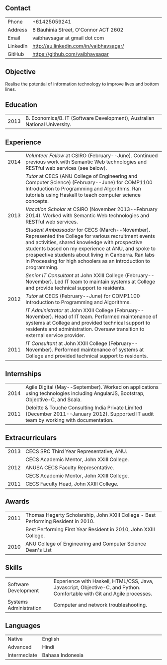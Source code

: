 Contact
-------

<table>
<colgroup>
<col width="11%" />
<col width="88%" />
</colgroup>
<tbody>
<tr class="odd">
<td align="left">Phone</td>
<td align="left">+61425059241</td>
</tr>
<tr class="even">
<td align="left">Address</td>
<td align="left">8 Bauhinia Street, O'Connor ACT 2602</td>
</tr>
<tr class="odd">
<td align="left">Email</td>
<td align="left"><script type="text/javascript">
<!--
h='&#x67;&#x6d;&#x61;&#x69;&#108;&#46;&#x63;&#x6f;&#x6d;';a='&#64;';n='&#118;&#x61;&#x69;&#98;&#104;&#x61;&#118;&#x73;&#x61;&#x67;&#x61;&#114;';e=n+a+h;
document.write('<a h'+'ref'+'="ma'+'ilto'+':'+e+'">'+e+'<\/'+'a'+'>');
// -->
</script><noscript>&#118;&#x61;&#x69;&#98;&#104;&#x61;&#118;&#x73;&#x61;&#x67;&#x61;&#114;&#32;&#x61;&#116;&#32;&#x67;&#x6d;&#x61;&#x69;&#108;&#32;&#100;&#x6f;&#116;&#32;&#x63;&#x6f;&#x6d;</noscript></td>
</tr>
<tr class="even">
<td align="left">LinkedIn</td>
<td align="left"><a href="http://au.linkedin.com/in/vaibhavsagar/">http://au.linkedin.com/in/vaibhavsagar/</a></td>
</tr>
<tr class="odd">
<td align="left">GitHub</td>
<td align="left"><a href="https://github.com/vaibhavsagar">https://github.com/vaibhavsagar</a></td>
</tr>
</tbody>
</table>

Objective
---------

Realise the potential of information technology to improve lives and bottom lines.

Education
---------

<table>
<colgroup>
<col width="6%" />
<col width="93%" />
</colgroup>
<tbody>
<tr class="odd">
<td align="left">2013</td>
<td align="left">B. Economics/B. IT (Software Development), Australian National University.</td>
</tr>
</tbody>
</table>

Experience
----------

<table>
<colgroup>
<col width="6%" />
<col width="93%" />
</colgroup>
<tbody>
<tr class="odd">
<td align="left">2014</td>
<td align="left"><em>Volunteer Fellow</em> at CSIRO (February--June). Continued previous work with Semantic Web technologies and RESTful web services (see below).</td>
</tr>
<tr class="even">
<td align="left"></td>
<td align="left"><em>Tutor</em> at CECS (ANU College of Engineering and Computer Science) (February--June) for COMP1100 Introduction to Programming and Algorithms. Ran tutorials using Haskell to teach computer science concepts.</td>
</tr>
<tr class="odd">
<td align="left">2013</td>
<td align="left"><em>Vacation Scholar</em> at CSIRO (November 2013--February 2014). Worked with Semantic Web technologies and RESTful web services.</td>
</tr>
<tr class="even">
<td align="left"></td>
<td align="left"><em>Student Ambassador</em> for CECS (March--November). Represented the College for various recruitment events and activities, shared knowledge with prospective students based on my experience at ANU, and spoke to prospective students about living in Canberra. Ran labs in Processing for high schoolers as an introduction to programming.</td>
</tr>
<tr class="odd">
<td align="left"></td>
<td align="left"><em>Senior IT Consultant</em> at John XXIII College (February--November). Led IT team to maintain systems at College and provide technical support to residents.</td>
</tr>
<tr class="even">
<td align="left">2012</td>
<td align="left"><em>Tutor</em> at CECS (February--June) for COMP1100 Introduction to Programming and Algorithms.</td>
</tr>
<tr class="odd">
<td align="left"></td>
<td align="left"><em>IT Administrator</em> at John XXIII College (February--November). Head of IT team. Performed maintenance of systems at College and provided technical support to residents and administration. Oversaw transition to external service provider.</td>
</tr>
<tr class="even">
<td align="left">2011</td>
<td align="left"><em>IT Consultant</em> at John XXIII College (February--November). Performed maintenance of systems at College and provided technical support to residents.</td>
</tr>
</tbody>
</table>

Internships
-----------

<table>
<colgroup>
<col width="6%" />
<col width="93%" />
</colgroup>
<tbody>
<tr class="odd">
<td align="left">2014</td>
<td align="left">Agile Digital (May--September). Worked on applications using technologies including AngularJS, Bootstrap, Objective-C, and Scala.</td>
</tr>
<tr class="even">
<td align="left">2011</td>
<td align="left">Deloitte &amp; Touche Consulting India Private Limited (December 2011--January 2012). Supported IT audit team by working with documentation.</td>
</tr>
</tbody>
</table>

Extracurriculars
----------------

<table>
<colgroup>
<col width="6%" />
<col width="93%" />
</colgroup>
<tbody>
<tr class="odd">
<td align="left">2013</td>
<td align="left">CECS SRC Third Year Representative, ANU.</td>
</tr>
<tr class="even">
<td align="left"></td>
<td align="left">CECS Academic Mentor, John XXIII College.</td>
</tr>
<tr class="odd">
<td align="left">2012</td>
<td align="left">ANUSA CECS Faculty Representative.</td>
</tr>
<tr class="even">
<td align="left"></td>
<td align="left">CECS Academic Mentor, John XXIII College.</td>
</tr>
<tr class="odd">
<td align="left">2011</td>
<td align="left">CECS Faculty Head, John XXIII College.</td>
</tr>
</tbody>
</table>

Awards
------

<table>
<colgroup>
<col width="6%" />
<col width="93%" />
</colgroup>
<tbody>
<tr class="odd">
<td align="left">2011</td>
<td align="left">Thomas Hegarty Scholarship, John XXIII College - Best Performing Resident in 2010.</td>
</tr>
<tr class="even">
<td align="left"></td>
<td align="left">Best Performing First Year Resident in 2010, John XXIII College.</td>
</tr>
<tr class="odd">
<td align="left">2010</td>
<td align="left">ANU College of Engineering and Computer Science Dean's List</td>
</tr>
</tbody>
</table>

Skills
------

<table>
<colgroup>
<col width="29%" />
<col width="70%" />
</colgroup>
<tbody>
<tr class="odd">
<td align="left">Software Development</td>
<td align="left">Experience with Haskell, HTML/CSS, Java, Javascript, Objective-C, and Python. Comfortable with Git and Agile processes.</td>
</tr>
<tr class="even">
<td align="left">Systems Administration</td>
<td align="left">Computer and network troubleshooting.</td>
</tr>
</tbody>
</table>

Languages
---------

<table>
<colgroup>
<col width="16%" />
<col width="83%" />
</colgroup>
<tbody>
<tr class="odd">
<td align="left">Native</td>
<td align="left">English</td>
</tr>
<tr class="even">
<td align="left">Advanced</td>
<td align="left">Hindi</td>
</tr>
<tr class="odd">
<td align="left">Intermediate</td>
<td align="left">Bahasa Indonesia</td>
</tr>
</tbody>
</table>



